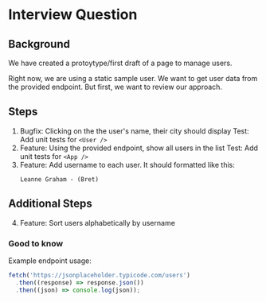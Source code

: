 # Interview Question

## Background

We have created a protoytype/first draft of a page to manage users.

Right now, we are using a static sample user. We want to get user data from the provided endpoint. But first, we want to review our approach.

## Steps

1. Bugfix: Clicking on the the user's name, their city should display
   Test: Add unit tests for `<User />`
2. Feature: Using the provided endpoint, show all users in the list
   Test: Add unit tests for `<App />`
3. Feature: Add username to each user.
   It should formatted like this:
   ```
   Leanne Graham - (Bret)
   ```

## Additional Steps

4. Feature: Sort users alphabetically by username

### Good to know

Example endpoint usage:

```js
fetch('https://jsonplaceholder.typicode.com/users')
  .then((response) => response.json())
  .then((json) => console.log(json));
```
